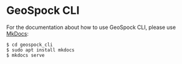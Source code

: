 # GeoSpock CLI

For the documentation about how to use GeoSpock CLI, please use [MkDocs](https://www.mkdocs.org/):  
```
$ cd geospock_cli
$ sudo apt install mkdocs
$ mkdocs serve
```
